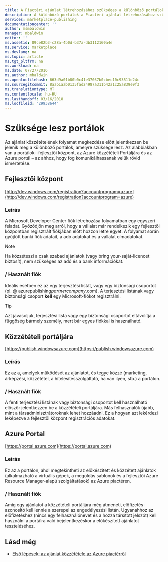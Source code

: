 ```yaml
---
title: A Piactéri ajánlat létrehozásához szükséges a különböző portálok áttekintése |} Microsoft Docs
description: A különböző portálok a Piactéri ajánlat létrehozásához szükséges áttekintése
services: marketplace-publishing
documentationcenter: ''
author: msmbaldwin
manager: mbaldwin
editor: ''
ms.assetid: 89ce82b3-c28a-4b0d-b37a-db3112160a4e
ms.service: marketplace
ms.devlang: na
ms.topic: article
ms.tgt_pltfrm: na
ms.workload: na
ms.date: 07/27/2016
ms.author: mbaldwin
ms.openlocfilehash: 663d9a01b80b0c41e37037b0cbec10c93511d24c
ms.sourcegitcommit: 8aab1aab0135fad24987a311b42a1c25a839e9f3
ms.translationtype: MT
ms.contentlocale: hu-HU
ms.lasthandoff: 03/16/2018
ms.locfileid: "29938644"
---
```

# <a name="portals-you-will-need"></a>Szüksége lesz portálok
Az ajánlat közzétételének folyamat megkezdése előtt jelentkezzen be jelenik meg a különböző portálok, amelyre szüksége lesz. Az alábbiakban van a portálok--fejlesztői központ, az Azure közzétételi Portáljára és az Azure portál – az ahhoz, hogy fog komunikálhassanak velük rövid ismertetése.                                                                            

## <a name="developer-center"></a>Fejlesztői központ
[http://dev.windows.com/registration?accountprogram=azure](http://dev.windows.com/registration?accountprogram=azure)

### <a name="description"></a>Leírás
A Microsoft Developer Center fiók létrehozása folyamatban egy egyszeri feladat. Győződjön meg arról, hogy a vállalat már rendelkezik egy fejlesztői központban regisztrált fiókjában előtt hozzon létre egyet. A folyamat során gyűjtött banki fiók adatait, a adó adatokat és a vállalat címadatokat.

> [!NOTE]
> Ha közzéteszi a csak szabad ajánlatok (vagy bring your-saját-licencet biztosít), nem szükséges az adó és a bank információkat.
> 
> 

### <a name="identityaccount-used"></a>/ Használt fiók
Ideális esetben ez az egy terjesztési listát, vagy egy biztonsági csoportot (pl. @ azurepublishing*partnercompany*.com). A terjesztési listának vagy biztonsági csoport **kell** egy Microsoft-fiókot regisztrálni.

> [!TIP]
> Azt javasoljuk, terjesztési lista vagy egy biztonsági csoportot eltávolítja a függőség bármely személy, mert bár egyes fiókkal is használható.
> 
> 

## <a name="publishing-portal"></a>Közzétételi portáljára
[https://publish.windowsazure.com](https://publish.windowsazure.com)

### <a name="description"></a>Leírás
Ez az a, amelyek működését az ajánlatot, és tegye közzé (marketing, árképzési, közzététel, a hitelesítésszolgáltató, ha van ilyen, stb.) a portálon.

### <a name="identityaccount-used"></a>/ Használt fiók
A fenti terjesztési listának vagy biztonsági csoportot kell használható először jelentkezzen be a közzétételi portáljára. Más felhasználók újabb, mint a társadminisztrátoroknak lehet hozzáadni. Ez a hogyan azt lekérdezi leképezve a fejlesztői központ regisztrációs adatokat.

## <a name="azure-portal"></a>Azure Portal
[https://portal.azure.com](https://portal.azure.com)

### <a name="description"></a>Leírás
Ez az a portálon, ahol megtekintheti az előkészített és közzétett ajánlatok (alkalmazható a virtuális gépek, a megoldás sablonok és a fejlesztői Azure Resource Manager-alapú szolgáltatások) az Azure piactéren.

### <a name="identityaccount-used"></a>/ Használt fiók
Amíg egy ajánlatot a közzétételi portáljára még átmeneti, előfizetés-azonosító kell lennie a szerepel az engedélyezési listán. Ugyanahhoz az előfizetéshez (nincs egy felhasználónevet és a hozzá társított jelszót) kell használni a portálra való bejelentkezéskor a előkészített ajánlatot teszteléséhez.

## <a name="see-also"></a>Lásd még
* [Első lépések: az ajánlat közzététele az Azure piactérről](marketplace-publishing-getting-started.md)

